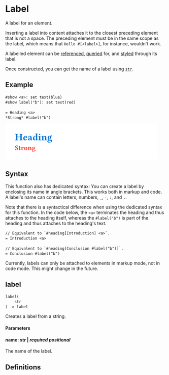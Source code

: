 
# Label

A label for an element.

Inserting a label into content attaches it to the closest preceding
element that is not a space. The preceding element must be in the same
scope as the label, which means that
`Hello `<span class="typ-punct">`#`</span><span class="typ-punct">`[`</span><span class="typ-label">`<label>`</span><span class="typ-punct">`]`</span>,
for instance, wouldn't work.

A labelled element can be [referenced](/reference/model/ref/),
[queried](/reference/introspection/query/) for, and
[styled](/reference/styling/) through its label.

Once constructed, you can get the name of a label using
[`str`](/reference/foundations/str/#constructor).

## Example

<div class="previewed-code">

    #show <a>: set text(blue)
    #show label("b"): set text(red)

    = Heading <a>
    *Strong* #label("b")

<div class="preview">

![Preview](/assets/97765723d8aff99a5c36e2fcda86a09f.png)

</div>

</div>

## Syntax

This function also has dedicated syntax: You can create a label by
enclosing its name in angle brackets. This works both in markup and
code. A label's name can contain letters, numbers, `_`, `-`, `:`, and
`.`.

Note that there is a syntactical difference when using the dedicated
syntax for this function. In the code below, the
<span class="typ-label">`<a>`</span> terminates the heading and thus
attaches to the heading itself, whereas the
<span class="typ-func">`#`</span><span class="typ-func">`label`</span><span class="typ-punct">`(`</span><span class="typ-str">`"b"`</span><span class="typ-punct">`)`</span>
is part of the heading and thus attaches to the heading's text.

    // Equivalent to `#heading[Introduction] <a>`.
    = Introduction <a>

    // Equivalent to `#heading[Conclusion #label("b")]`.
    = Conclusion #label("b")

Currently, labels can only be attached to elements in markup mode, not
in code mode. This might change in the future.


## label

```
label(
    str
) -> label
```
Creates a label from a string.


#### Parameters


#### name: str | _required_ _positional_

The name of the label.


## Definitions

